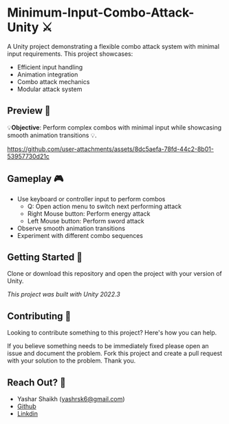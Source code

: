 **Minimum-Input-Combo-Attack-Unity** ⚔️
==========================

A Unity project demonstrating a flexible combo attack system with minimal input requirements. This project showcases:


* Efficient input handling
* Animation integration
* Combo attack mechanics
* Modular attack system

**Preview 👀**
----------
💡**Objective**: Perform complex combos with minimal input while showcasing smooth animation transitions 💡.

https://github.com/user-attachments/assets/8dc5aefa-78fd-44c2-8b01-53957730d21c

**Gameplay 🎮**
------------
* Use keyboard or controller input to perform combos
  + Q: Open action menu to switch next performing attack
  + Right Mouse button: Perform energy attack
  + Left Mouse button: Perform sword attack
* Observe smooth animation transitions
* Experiment with different combo sequences
  

**Getting Started 📃**
--------------
Clone or download this repository and open the project with your version of Unity.

*This project was built with Unity 2022.3*


**Contributing 💪**
--------------
Looking to contribute something to this project? Here's how you can help.

If you believe something needs to be immediately fixed please open an issue and document the problem. 
Fork this project and create a pull request with your solution to the problem. Thank you.

**Reach Out? 💬**
----------

* Yashar Shaikh (yashrsk6@gmail.com)
* [Github](https://github.com/YasharShaikh)
* [Linkdin](https://www.linkedin.com/in/yashar-shaikh/)
